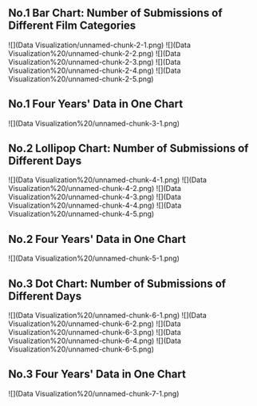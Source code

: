 No.1 Bar Chart: Number of Submissions of Different Film Categories
------------------------------------------------------------------

![](Data Visualization/unnamed-chunk-2-1.png)
![](Data Visualization%20/unnamed-chunk-2-2.png)
![](Data Visualization%20/unnamed-chunk-2-3.png)
![](Data Visualization%20/unnamed-chunk-2-4.png)
![](Data Visualization%20/unnamed-chunk-2-5.png)

No.1 Four Years' Data in One Chart
-----------------------------------

![](Data Visualization%20/unnamed-chunk-3-1.png)

No.2 Lollipop Chart: Number of Submissions of Different Days
------------------------------------------------------------

![](Data Visualization%20/unnamed-chunk-4-1.png)
![](Data Visualization%20/unnamed-chunk-4-2.png)
![](Data Visualization%20/unnamed-chunk-4-3.png)
![](Data Visualization%20/unnamed-chunk-4-4.png)
![](Data Visualization%20/unnamed-chunk-4-5.png)

No.2 Four Years' Data in One Chart
-----------------------------------

![](Data Visualization%20/unnamed-chunk-5-1.png)

No.3 Dot Chart: Number of Submissions of Different Days
-------------------------------------------------------

![](Data Visualization%20/unnamed-chunk-6-1.png)
![](Data Visualization%20/unnamed-chunk-6-2.png)
![](Data Visualization%20/unnamed-chunk-6-3.png)
![](Data Visualization%20/unnamed-chunk-6-4.png)
![](Data Visualization%20/unnamed-chunk-6-5.png)

No.3 Four Years' Data in One Chart
-----------------------------------

![](Data Visualization%20/unnamed-chunk-7-1.png)

